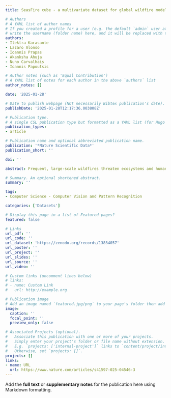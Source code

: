 ```yaml
---
title: SeasFire cube - a multivariate dataset for global wildfire modeling

# Authors
# A YAML list of author names
# If you created a profile for a user (e.g. the default `admin` user at `content/authors/admin/`), 
# write the username (folder name) here, and it will be replaced with their full name and linked to their profile.
authors:
- Ilektra Karasante
- Lazaro Alonso
- Ioannis Prapas
- Akanksha Ahuja
- Nuno Carvalhais
- Ioannis Papoutsis

# Author notes (such as 'Equal Contribution')
# A YAML list of notes for each author in the above `authors` list
author_notes: []

date: '2025-01-28'

# Date to publish webpage (NOT necessarily Bibtex publication's date).
publishDate: '2025-01-28T12:17:36.003808Z'

# Publication type.
# A single CSL publication type but formatted as a YAML list (for Hugo requirements).
publication_types:
- article

# Publication name and optional abbreviated publication name.
publication: '*Nature Scientific Data*'
publication_short: ''

doi: ''

abstract: Frequent, large-scale wildfires threaten ecosystems and human livelihoods globally. To effectively quantify and attribute the antecedent conditions for wildfires, a thorough understanding of Earth system dynamics is imperative. In response, we introduce the SeasFire datacube, a meticulously curated spatiotemporal dataset tailored for global sub-seasonal to seasonal wildfire modeling via Earth observation. The SeasFire datacube consists of 59 variables including climate, vegetation, oceanic indices, and human factors. It offers 8-day temporal resolution, 0.25° spatial resolution, and covers the period from 2001 to 2021. We showcase the versatility of SeasFire for exploring the variability and seasonality of wildfire drivers, modeling causal links between ocean-climate teleconnections and wildfires, and predicting sub-seasonal wildfire patterns across multiple timescales with a Deep Learning model. We have publicly released the SeasFire datacube and appeal to Earth system scientists and Machine Learning practitioners to use it for an improved understanding and anticipation of wildfires.

# Summary. An optional shortened abstract.
summary: ''

tags:
- Computer Science - Computer Vision and Pattern Recognition

categories: ['Datasets']

# Display this page in a list of Featured pages?
featured: false

# Links
url_pdf: ''
url_code: ''
url_dataset: 'https://zenodo.org/records/13834057'
url_poster: ''
url_project: ''
url_slides: ''
url_source: ''
url_video: ''

# Custom links (uncomment lines below)
# links:
# - name: Custom Link
#   url: http://example.org

# Publication image
# Add an image named `featured.jpg/png` to your page's folder then add a caption below.
image:
  caption: ''
  focal_point: ''
  preview_only: false

# Associated Projects (optional).
#   Associate this publication with one or more of your projects.
#   Simply enter your project's folder or file name without extension.
#   E.g. `projects: ['internal-project']` links to `content/project/internal-project/index.md`.
#   Otherwise, set `projects: []`.
projects: []
links:
- name: URL
  url: https://www.nature.com/articles/s41597-025-04546-3
---
```


Add the **full text** or **supplementary notes** for the publication here using Markdown formatting.
